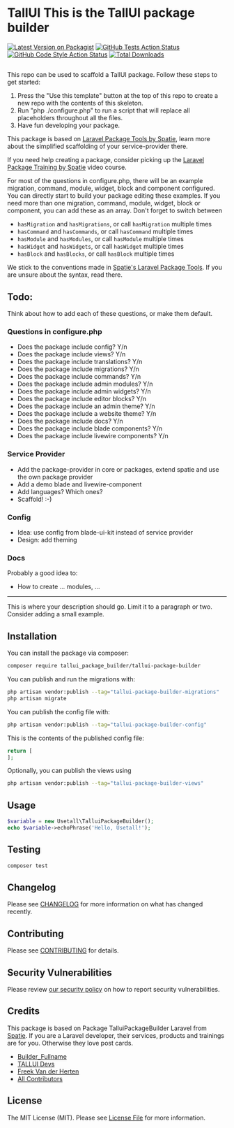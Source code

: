 # TallUI This is the TallUI package builder

[![Latest Version on Packagist](https://img.shields.io/packagist/v/tallui_package_builder/tallui-package-builder.svg?style=flat-square)](https://packagist.org/packages/tallui_package_builder/tallui-package-builder)
[![GitHub Tests Action Status](https://img.shields.io/github/workflow/status/tallui_package_builder/tallui-package-builder/run-tests?label=tests)](https://github.com/tallui_package_builder/tallui-package-builder/actions?query=workflow%3Arun-tests+branch%3Amain)
[![GitHub Code Style Action Status](https://img.shields.io/github/workflow/status/tallui_package_builder/tallui-package-builder/Fix%20PHP%20code%20style%20issues?label=code%20style)](https://github.com/tallui_package_builder/tallui-package-builder/actions?query=workflow%3A"Fix+PHP+code+style+issues"+branch%3Amain)
[![Total Downloads](https://img.shields.io/packagist/dt/tallui_package_builder/tallui-package-builder.svg?style=flat-square)](https://packagist.org/packages/tallui_package_builder/tallui-package-builder)

## <!--delete-->

This repo can be used to scaffold a TallUI package. Follow these steps to get started:

1. Press the "Use this template" button at the top of this repo to create a new repo with the contents of this skeleton.
2. Run "php ./configure.php" to run a script that will replace all placeholders throughout all the files.
3. Have fun developing your package.

This package is based on [Laravel Package Tools by Spatie](https://github.com/spatie/laravel-package-tools), learn more about the simplified scaffolding of your service-provider there.

If you need help creating a package, consider picking up the <a href="https://laravelpackage.training">Laravel Package Training by Spatie</a> video course.

For most of the questions in configure.php, there will be an example migration, command, module, widget, block and component configured. You can directly start to build your package editing these examples. If you need more than one migration, command, module, widget, block or component, you can add these as an array. Don't forget to switch between

-   `hasMigration` and `hasMigrations`, or call `hasMigration` multiple times
-   `hasCommand` and `hasCommands`, or call `hasCommand` multiple times
-   `hasModule` and `hasModules`, or call `hasModule` multiple times
-   `hasWidget` and `hasWidgets`, or call `hasWidget` multiple times
-   `hasBlock` and `hasBlocks`, or call `hasBlock` multiple times

We stick to the conventions made in [Spatie's Laravel Package Tools](https://github.com/spatie/laravel-package-tools). If you are unsure about the syntax, read there.

## Todo:

Think about how to add each of these questions, or make them default.

### Questions in configure.php

-   Does the package include config? Y/n
-   Does the package include views? Y/n
-   Does the package include translations? Y/n
-   Does the package include migrations? Y/n
-   Does the package include commands? Y/n
-   Does the package include admin modules? Y/n
-   Does the package include admin widgets? Y/n
-   Does the package include editor blocks? Y/n
-   Does the package include an admin theme? Y/n
-   Does the package include a website theme? Y/n
-   Does the package include docs? Y/n
-   Does the package include blade components? Y/n
-   Does the package include livewire components? Y/n

### Service Provider

-   Add the package-provider in core or packages, extend spatie and use the own package provider
-   Add a demo blade and livewire-component
-   Add languages? Which ones?
-   Scaffold! :-)

### Config

-   Idea: use config from blade-ui-kit instead of service provider
-   Design: add theming

### Docs

Probably a good idea to:

-   How to create ... modules, ...

---

<!--/delete-->

This is where your description should go. Limit it to a paragraph or two. Consider adding a small example.

## Installation

You can install the package via composer:

```bash
composer require tallui_package_builder/tallui-package-builder
```

You can publish and run the migrations with:

```bash
php artisan vendor:publish --tag="tallui-package-builder-migrations"
php artisan migrate
```

You can publish the config file with:

```bash
php artisan vendor:publish --tag="tallui-package-builder-config"
```

This is the contents of the published config file:

```php
return [
];
```

Optionally, you can publish the views using

```bash
php artisan vendor:publish --tag="tallui-package-builder-views"
```

## Usage

```php
$variable = new Usetall\TalluiPackageBuilder();
echo $variable->echoPhrase('Hello, Usetall!');
```

## Testing

```bash
composer test
```

## Changelog

Please see [CHANGELOG](CHANGELOG.md) for more information on what has changed recently.

## Contributing

Please see [CONTRIBUTING](CONTRIBUTING.md) for details.

## Security Vulnerabilities

Please review [our security policy](../../security/policy) on how to report security vulnerabilities.

## Credits

This package is based on Package TalluiPackageBuilder Laravel from [Spatie](https://spatie.be/products). If you are a Laravel developer, their services, products and trainings are for you. Otherwise they love post cards.

-   [Builder_Fullname](https://github.com/Builder_Username)
-   [TALLUI Devs](https://github.com/orgs/usetall/people)
-   [Freek Van der Herten](https://github.com/freekmurze)
-   [All Contributors](../../contributors)

## License

The MIT License (MIT). Please see [License File](LICENSE.md) for more information.
